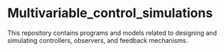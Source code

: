 # Multivariable_control_simulations
This repository contains programs and models related to designing and simulating controllers, observers, and feedback mechanisms. 
